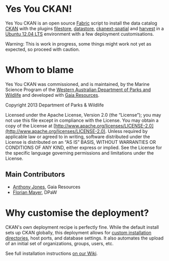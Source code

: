 # Yes You CKAN!
Yes You CKAN is an open source [Fabric](http://docs.fabfile.org/en/1.8/) script to install the data catalog [CKAN](http://ckan.org/) 
with the plugins [filestore](http://docs.ckan.org/en/latest/filestore.html), [datastore](http://docs.ckan.org/en/latest/datastore.html), 
[ckanext-spatial](https://github.com/okfn/ckanext-spatial) and [harvest](https://github.com/okfn/ckanext-harvest/) 
in a [Ubuntu 12.04 LTS](http://releases.ubuntu.com/precise/) environment with a few deployment customisations.

Warning: This is work in progress, some things might work not yet as expected, so proceed with caution.

# Whom to blame
Yes You CKAN was commissioned, and is maintained, by the Marine Science Program of the [Western Australian Department of Parks and Wildlife](http://www.dpaw.wa.gov.au/) 
and developed with [Gaia Resources](http://www.gaiaresources.com.au/website/gaiaresources/).

Copyright 2013 Department of Parks & Wildlife

Licensed under the Apache License, Version 2.0 (the “License”); you may not use this file except in compliance with the License. 
You may obtain a copy of the License at [http://www.apache.org/licenses/LICENSE-2.0](http://www.apache.org/licenses/LICENSE-2.0).
Unless required by applicable law or agreed to in writing, software distributed under the License is distributed on an “AS IS” BASIS, 
WITHOUT WARRANTIES OR CONDITIONS OF ANY KIND, either express or implied. See the License for the specific language governing 
permissions and limitations under the License.

## Main Contributors
 * [Anthony Jones](mailto:Anthony@gaiaresources.com.au), Gaia Resources
 * [Florian Mayer](mailto:Florian.Mayer@dpaw.wa.gov.au), DPaW

# Why customise the deployment?
CKAN's own deployment recipe is perfectly fine. While the default install sets up CKAN globally, 
this deployment allows for [custom installation directories](https://bitbucket.org/dpaw/yes_you_ckan/wiki/Custom%20local%20settings), 
host ports, and database settings. It also automates the upload of an initial set of organizations, groups, users, etc.

See full installation instructions [on our Wiki](https://bitbucket.org/dpaw/yes_you_ckan/wiki/Home).
